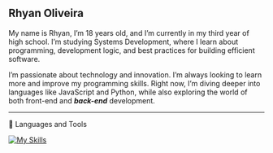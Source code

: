 ## Rhyan Oliveira
My name is Rhyan, I’m 18 years old, and I’m currently in my third year of high school. I’m studying Systems Development, where I learn about programming, development logic, and best practices for building efficient software.

I’m passionate about technology and innovation. I’m always looking to learn more and improve my programming skills. Right now, I’m diving deeper into languages like JavaScript and Python, while also exploring the world of both front-end and ***back-end*** development.
<hr>
🧰 Languages and Tools

[![My Skills](https://skillicons.dev/icons?i=nodejs,mysql,sqlite,python,js,git,docker,github)](https://skillicons.dev)

